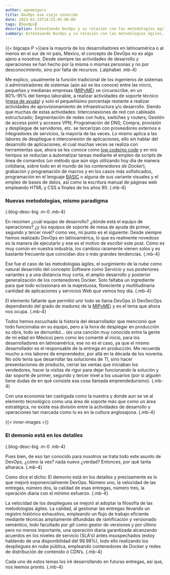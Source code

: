 ```yaml
---
author: agomezguru
title: DevOps ese viejo conocido
date: 2023-01-23T14:53:45-06:00
tags: [DevOps]
description: Entendiendo DevOps y su relación con las metodologías ágiles, el cómputo en nube y los contenedores Docker.
summary: Entendiendo DevOps y su relación con las metodologías ágiles, el cómputo en nube y los contenedores Docker
---
```


{{< bigcaps P >}}ara la mayoría de los desarrolladores en latinoamérica o al menos en el sur de mi país, México, el concepto de DevOps no es algo ajeno a nosotros. Desde siempre las actividades de desarrollo y operaciones se han hecho por la misma o mismas personas y no por desconocimiento, sino por falta de recursos.
{.alphabet .mb-4}

Me explico, usualmente la función tradicional de los ingenieros de sistemas ó administradores de sistemas (aún así se les conoce) entre las micro, pequeñas y medianas empresas ([MIPyME](https://www.certus.edu.pe/blog/que-significa-mipymes/)) se circunscribe, en un 80%-95% del tiempo laborable, a realizar actividades de soporte técnico ([mesa de ayuda](https://www.zendesk.com.mx/blog/que-es-mesa-de-ayuda/)) y solo el pequeñísimo porcentaje restante a realizar actividades de aprovisionamiento de infraestructura y/o desarrollo. Siendo que muchas de estas actividades: Interconexiones de red con cableado estructurado; Segmentación de redes con hubs, switches y routers; Gestión de access point y accesos VPN; Programación de DNS; Compra, provisión y despliegue de servidores, etc. se tercerizan con proveedores externos e integradores de servicios, la mayoría de las veces. Lo mismo aplica a las labores de despliegue e interconexión de aplicaciones, ello sin hablar del desarrollo de aplicaciones, el cual muchas veces se realiza con herramientas que, ahora se les conoce como [low code/no code](https://www.genbeta.com/desarrollo/que-programacion-low-code-no-code-que-se-diferencian-como-estan-democratizando-creacion-aplicaciones) y en mis tiempos se reducían a automatizar tareas mediante el empleo de scripts de línea de comandos (un método que aún sigo utilizando hoy día de manera cotidiana, sobre todo en el mundo de los _contenedores de Docker_), grabación y programación de macros y en los casos más sofisticados, programación en el lenguaje [BASIC](https://es.wikipedia.org/wiki/BASIC) o alguna de sus variante visuales y el empleo de bases de datos, así como la escritura manual de páginas web empleando HTML y CSS a finales de los años 90.
{.mb-4}

### Nuevas metodologías, mismo paradigma
{.blog-desc-big .m-0 .mb-4}

En resúmen ¿cuál equipo de desarrollo? ¿dónde está el equipo de operaciones? ¿y los equipos de soporte de mesa de ayuda de primer, segundo y tercer nivel? como ves, mi punto es el siguiente: Desde siempre hemos realizado DevOps en latinoamérica, lo que es realmente novedoso es la manera de ejecutarlo y ese es el motivo de escribir este post. Cómo es muy común en nuestra industria, los cambios raramente vienen solos y es bastante frecuente que coincidan dos o más grandes tendencias.
{.mb-4}

Ese fue el caso de las metodologías ágiles, el surgimiento de la nube como natural desarrollo del concepto Software como Servicio y sus posteriores variantes y a una distancia muy corta, el amplio desarrollo y posterior generalización de los contenedores Docker. Solo faltaba un ingrediente para que todo eclosionara en la majestuosa, floreciente  y multitudinaria cantidad de aplicaciones y servicios Web que vemos hoy día.
{.mb-4}

El elemento faltante que permitió unir todo se llama DevOps (ó DevSecOps dependiendo del grado de madurez de la [MIPyME](https://www.certus.edu.pe/blog/que-significa-mipymes/)) y es el tema que ahora nos ocupa.
{.mb-4}

Todos hemos escuchado la historia del desarrollador que mencionó que todo funcionaba en su equipo, pero a la hora de desplegar en producción su obra, todo se derrumbó... (es una canción muy conocida entre la gente de mi edad en México) pero como les comenté al inicio, para los desarrolladores en latinoamérica, ese no es el caso, ya que el mismo desarrollador es el responsable de la entrega en producción. Me recuerda mucho a mis labores de emprendedor, por allá en la década de los noventa. No sólo tenía que desarrollar las soluciones de TI, sino hacer presentaciones de producto, cerrar las ventas que iniciaban los vendedores, hacer la visitas de rigor para dejar funcionando la solución y dar soporte de primer, segundo y tercer nivel a los usuarios (por si alguién tiene dudas de en qué consiste esa cosa llamada emprendedurismo).
{.mb-4}

Con una economía tan castigada como la nuestra y donde aun se ve al elemento tecnológico como una área de soporte más que como un área estratégica, no existe esa división entre la actividades de desarrollo y operaciones tan marcada como lo es en la cultura anglosajona.
{.mb-4}

{{< inner-images >}}

### El demonio está en los detalles
{.blog-desc-big .m-0 .mb-4}

Pues bien, de eso tan conocido para nosotros se trata todo este asunto de DevOps, ¿cómo la ves? nada nuevo ¿verdad? Entonces, por qué tanta alharaca.
{.mb-4}

Como dice el dicho: El demonio está en los detalles y precisamente es lo que mejoró exponencialmente DevOps. Número uno, la velocidad de las entregas, número dos, la calidad de esas entregas, número tres, la operación diaria con el mínimo esfuerzo.
{.mb-4}

La velocidad de los despliegues se mejoró al adoptar la filosofía de las metodologías ágiles. La calidad, al gestionar las entregas llevando un registro histórico exhaustivo, empleando un flujo de trabajo eficiente mediante técnicas ampliamente difundidas de ramificación y versionado semántico, todo facultado por _git_ como gestor de versiones y por último pero no menos importante, una operación diaria garantizada alcanzando acuerdos en los  niveles de servicio (SLA's) antes insospechados (estoy hablando de una disponibilidad del 99.98%), todo ello realizando los despliegues en nube pública, empleando contenedores de Docker y redes de distribución de contenido ó CDN’s.
{.mb-4}

Cada uno de estos temas los iré desarrollando en futuras entregas, así que, nos leemos pronto.
{.mb-4}
